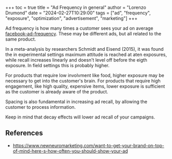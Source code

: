 +++
toc = true
title = "Ad Frequency in general"
author = "Lorenzo Drumond"
date = "2024-02-27T10:29:00"
tags = ["ad",  "frequency",  "exposure",  "optimization",  "advertisement",  "marketing"]
+++


Ad frequency is how many times a customer sees your ad on average [facebook-ad-frequency](/wiki/facebook-ad-frequency/). These may be different ads, but all related to the same product.

In a meta-analysis by researchers Schmidt and Eisend (2015), it was found the in experimental settings maximum attitude is reached at aten exposures, while recall increases linearly and doesn't level off before the eigth exposure. In field settings this is probably higher.

For products that require low involvment like food, higher exposure may be necessary to get into the customer's brain. For products that require high engagement, like high quality, expensive items, lower exposure is sufficient as the customer is already aware of the product.

Spacing is also fundamental in increasing ad recall, by allowing the customer to process information.

Keep in mind that decay effects will lower ad recall of your campaigns.

## References
- https://www.newneuromarketing.com/want-to-get-your-brand-on-top-of-mind-here-s-how-often-you-should-show-your-ad
